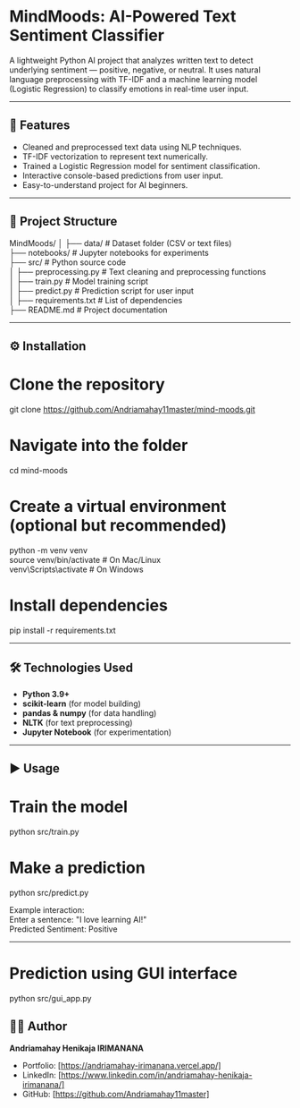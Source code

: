 # MindMoods: AI-Powered Text Sentiment Classifier

A lightweight Python AI project that analyzes written text to detect underlying sentiment — positive, negative, or neutral. It uses natural language preprocessing with TF-IDF and a machine learning model (Logistic Regression) to classify emotions in real-time user input.

---

## 🚀 Features

- Cleaned and preprocessed text data using NLP techniques.
- TF-IDF vectorization to represent text numerically.
- Trained a Logistic Regression model for sentiment classification.
- Interactive console-based predictions from user input.
- Easy-to-understand project for AI beginners.

---

## 📂 Project Structure

MindMoods/
│
├── data/ # Dataset folder (CSV or text files)  
├── notebooks/ # Jupyter notebooks for experiments  
├── src/ # Python source code  
│ ├── preprocessing.py # Text cleaning and preprocessing functions  
│ ├── train.py # Model training script  
│ ├── predict.py # Prediction script for user input  
│
├── requirements.txt # List of dependencies  
├── README.md # Project documentation

---

## ⚙️ Installation

# Clone the repository

git clone https://github.com/Andriamahay11master/mind-moods.git

# Navigate into the folder

cd mind-moods

# Create a virtual environment (optional but recommended)

python -m venv venv  
source venv/bin/activate # On Mac/Linux  
venv\Scripts\activate # On Windows

# Install dependencies

pip install -r requirements.txt

---

## 🛠️ Technologies Used

- **Python 3.9+**
- **scikit-learn** (for model building)
- **pandas & numpy** (for data handling)
- **NLTK** (for text preprocessing)
- **Jupyter Notebook** (for experimentation)

---

## ▶️ Usage

# Train the model

python src/train.py

# Make a prediction

python src/predict.py

Example interaction:  
Enter a sentence: "I love learning AI!"  
Predicted Sentiment: Positive

---

# Prediction using GUI interface

python src/gui_app.py

## 👨‍💻 Author

**Andriamahay Henikaja IRIMANANA**

- Portfolio: [https://andriamahay-irimanana.vercel.app/]
- LinkedIn: [https://www.linkedin.com/in/andriamahay-henikaja-irimanana/]
- GitHub: [https://github.com/Andriamahay11master]

